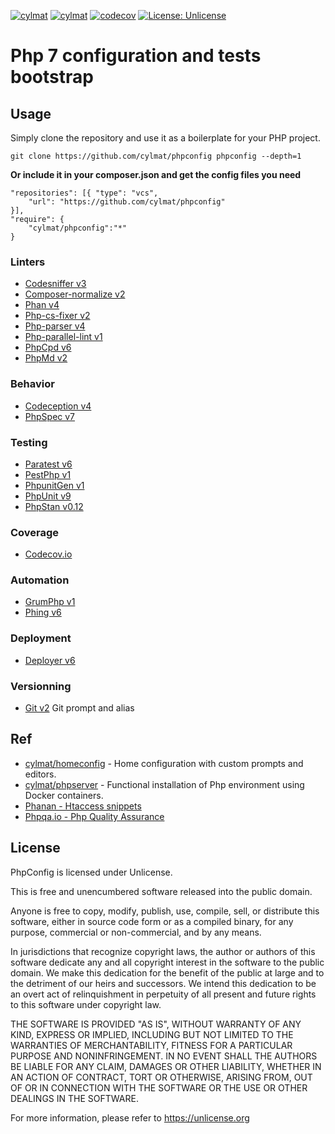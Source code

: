 [![cylmat](https://github.com/cylmat/phpconfig/actions/workflows/main.yml/badge.svg)](https://github.com/cylmat/phpconfig/actions/workflows/main.yml)
[![cylmat](https://circleci.com/gh/cylmat/phpconfig.svg?style=shield)](https://circleci.com/gh/cylmat/phpconfig)
[![codecov](https://codecov.io/gh/cylmat/phpconfig/branch/main/graph/badge.svg?token=H8N2JE4E7J)](https://codecov.io/gh/cylmat/phpconfig)
[![License: Unlicense](https://img.shields.io/badge/license-Unlicense-blue.svg)](http://unlicense.org/)

# Php 7 configuration and tests bootstrap

Usage
---
Simply clone the repository and use it as a boilerplate for your PHP project.
```
git clone https://github.com/cylmat/phpconfig phpconfig --depth=1
```

**Or include it in your composer.json and get the config files you need**  
```
"repositories": [{ "type": "vcs", 
    "url": "https://github.com/cylmat/phpconfig"
}],
"require": {
    "cylmat/phpconfig":"*"
}
```

### Linters
* [Codesniffer v3](https://github.com/squizlabs/PHP_CodeSniffer)
* [Composer-normalize v2](https://github.com/ergebnis/composer-normalize)
* [Phan v4](https://github.com/phan/phan/wiki)
* [Php-cs-fixer v2](https://cs.symfony.com/)
* [Php-parser v4](https://github.com/nikic/PHP-Parser)
* [Php-parallel-lint v1](https://github.com/php-parallel-lint/PHP-Parallel-Lint)
* [PhpCpd v6](https://github.com/sebastianbergmann/phpcpd)
* [PhpMd v2](https://phpmd.org)

### Behavior
* [Codeception v4](https://codeception.com)
* [PhpSpec v7](http://www.phpspec.net)

### Testing
* [Paratest v6](https://github.com/paratestphp/paratest)
* [PestPhp v1](https://pestphp.com/)
* [PhpunitGen v1](https://phpunitgen.io/)
* [PhpUnit v9](https://phpunit.de/)
* [PhpStan v0.12](https://phpstan.org/)

### Coverage
* [Codecov.io](https://codecov.io/)

### Automation
* [GrumPhp v1](https://github.com/phpro/grumphp)
* [Phing v6](https://phing.info)

### Deployment
* [Deployer v6](https://deployer.org)

### Versionning
* [Git v2](http://git-scm.com) Git prompt and alias

## Ref
* [cylmat/homeconfig](https://github.com/cylmat/homeconfig) - Home configuration with custom prompts and editors.
* [cylmat/phpserver](https://github.com/cylmat/phpserver/) - Functional installation of Php environment using Docker containers.
* [Phanan - Htaccess snippets](https://github.com/phanan/htaccess)
* [Phpqa.io - Php Quality Assurance](https://phpqa.io)

License
---
PhpConfig is licensed under Unlicense.

This is free and unencumbered software released into the public domain.

Anyone is free to copy, modify, publish, use, compile, sell, or
distribute this software, either in source code form or as a compiled
binary, for any purpose, commercial or non-commercial, and by any
means.

In jurisdictions that recognize copyright laws, the author or authors
of this software dedicate any and all copyright interest in the
software to the public domain. We make this dedication for the benefit
of the public at large and to the detriment of our heirs and
successors. We intend this dedication to be an overt act of
relinquishment in perpetuity of all present and future rights to this
software under copyright law.

THE SOFTWARE IS PROVIDED "AS IS", WITHOUT WARRANTY OF ANY KIND,
EXPRESS OR IMPLIED, INCLUDING BUT NOT LIMITED TO THE WARRANTIES OF
MERCHANTABILITY, FITNESS FOR A PARTICULAR PURPOSE AND NONINFRINGEMENT.
IN NO EVENT SHALL THE AUTHORS BE LIABLE FOR ANY CLAIM, DAMAGES OR
OTHER LIABILITY, WHETHER IN AN ACTION OF CONTRACT, TORT OR OTHERWISE,
ARISING FROM, OUT OF OR IN CONNECTION WITH THE SOFTWARE OR THE USE OR
OTHER DEALINGS IN THE SOFTWARE.

For more information, please refer to <https://unlicense.org>
